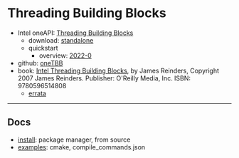 # Threading Building Blocks

- Intel oneAPI: [Threading Building Blocks](https://www.intel.com/content/www/us/en/developer/tools/oneapi/onetbb.html)
  - download: [standalone](https://www.intel.com/content/www/us/en/developer/tools/oneapi/onetbb-download.html)
  - quickstart
    - overview: [2022-0](https://www.intel.com/content/www/us/en/docs/onetbb/get-started-guide/2022-0/overview.html)
- github: [oneTBB](https://github.com/oneapi-src/oneTBB)
- book: [Intel Threading Building Blocks](https://www.oreilly.com/library/view/intel-threading-building/9780596514808/), by James Reinders, Copyright 2007 James Reinders. Publisher: O'Reilly Media, Inc. ISBN: 9780596514808
  - [errata](https://www.oreilly.com/catalog/errataunconfirmed.csp?isbn=9780596514808)

---

## Docs

- [install](docs/install.md): package manager, from source
- [examples](docs/examples.md): cmake, compile_commands.json

